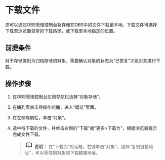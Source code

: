 # 下载文件<a name="obs_03_0317"></a>

您可以通过OBS管理控制台将存储在OBS中的文件下载至本地。下载文件可选择下载至浏览器自带的下载路径，或下载至本地指定的位置。

## 前提条件<a name="section787022922610"></a>

对于存储类别为归档存储的对象，需要确认对象的状态为“已恢复”才能对其进行下载。

## 操作步骤<a name="section62007849"></a>

1.  在OBS管理控制台左侧导航栏选择“对象存储“。
2.  在桶列表单击待操作的桶，进入“概览”页面。
3.  在左侧导航栏，单击“对象”。
4.  选中待下载的文件，并单击右侧的“下载”或“更多\>下载为”，根据浏览器提示完成文件下载。

    >![](public_sys-resources/icon-note.gif) **说明：** 
    >在“下载为”对话框，右键单击“对象”，选择“复制链接地址”，可以获取到对象的下载链接地址。


